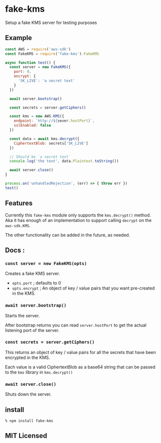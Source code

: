 # fake-kms

Setup a fake KMS server for testing purposes

## Example

```js
const AWS = require('aws-sdk')
const FakeKMS = require('fake-kms').FakeKMS

async function test() {
  const server = new FakeKMS({
    port: 0,
    encrypt: {
      'SK_LIVE': 'a secret text'
    }
  })

  await server.bootstrap()

  const secrets = server.getCiphers()

  const kms = new AWS.KMS({
    endpoint: `http://${sever.hostPort}`,
    sslEnabled: false
  })

  const data = await kms.decrypt({
    CiphertextBlob: secrets['SK_LIVE']
  })

  // Should be `a secret text`
  console.log('the text', data.Plaintext.toString())

  await server.close()
}

process.on('unhandledRejection', (err) => { throw err })
test()
```

## Features

Currently this `fake-kms` module only supports the `kms.decrypt()`
method. Aka it has enough of an implementation to support
calling `decrypt` on the `aws-sdk.KMS`.

The other functionality can be added in the future, as needed.

## Docs :

### `const server = new FakeKMS(opts)`

Creates a fake KMS server.

 - `opts.port` ; defaults to 0
 - `opts.encrypt` ; An object of key / value pairs that you
    want pre-created in the KMS.

### `await server.bootstrap()`

Starts the server.

After bootstrap returns you can read `server.hostPort` to get the
actual listening port of the server.

### `const secrets = server.getCiphers()`

This returns an object of key / value pairs for all the secrets
that have been encrypted in the KMS.

Each value is a valid CiphertextBlob as a base64 string that
can be passed to the `kms` library in `kms.decrypt()`

### `await server.close()`

Shuts down the server.

## install

```
% npm install fake-kms
```

## MIT Licensed

